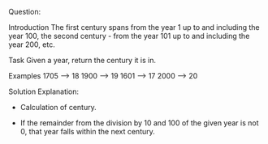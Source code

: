 Question:

Introduction
The first century spans from the year 1 up to and including the year 100, the second century - from the year 101 up to and including the year 200, etc.

Task
Given a year, return the century it is in.

Examples
1705 --> 18
1900 --> 19
1601 --> 17
2000 --> 20


Solution Explanation:

- Calculation of century.

- If the remainder from the division by 10 and 100 of the given year is not 0, that year falls within the next century.